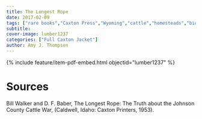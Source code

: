 ```yaml
---
title: The Longest Rope
date: 2017-02-09
tags: ["rare books","Caxton Press","Wyoming","cattle","homesteads","biographies"]
subtitle: 
cover-image: lumber1237
categories: ["Full Caxton Jacket"]
author: Amy J. Thompson
---
```


{% include feature/item-pdf-embed.html objectid="lumber1237" %}

# Sources

Bill Walker and D. F. Baber, The Longest Rope: The Truth about the Johnson County Cattle War, (Caldwell, Idaho: Caxton Printers, 1953).